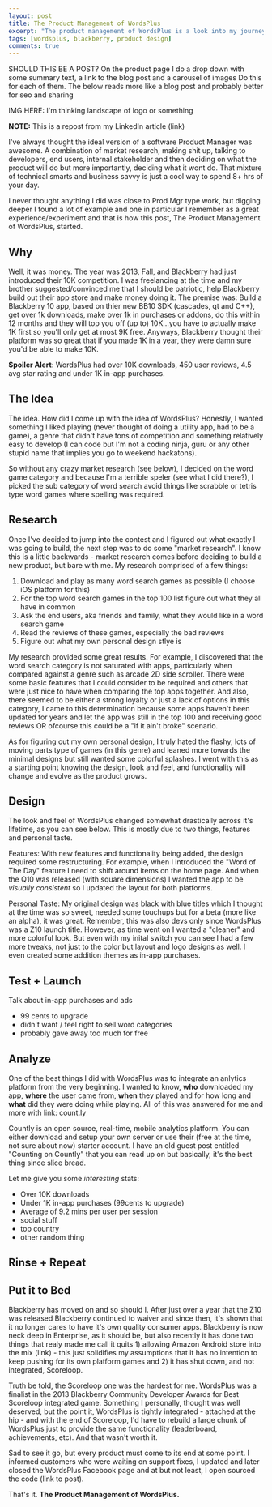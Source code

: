 ```yaml
---
layout: post
title: The Product Management of WordsPlus
excerpt: "The product management of WordsPlus is a look into my journey of Product Management as an indie app developer"
tags: [wordsplus, blackberry, product design]
comments: true
---
```


SHOULD THIS BE A POST?
On the product page I do a drop down with some summary text, a link to the blog post and a carousel of images
Do this for each of them. The below reads more like a blog post and probably better for seo and sharing

IMG HERE: I'm thinking landscape of logo or something

**NOTE:** This is a repost from my LinkedIn article (link)

I've always thought the ideal version of a software Product Manager was awesome. A combination of market research, making shit up, talking to developers, end users, internal stakeholder and then deciding on what the product will do but more importantly, deciding what it wont do. That mixture of technical smarts and business savvy is just a cool way to spend 8+ hrs of your day. 

I never thought anything I did was close to Prod Mgr type work, but digging deeper I found a lot of example and one in particular I remember as a great experience/experiment and that is how this post, The Product Management of WordsPlus, started.

## Why
Well, it was money. The year was 2013, Fall, and Blackberry had just introduced their 10K competition. I was freelancing at the time and my brother suggested/convinced me that I should be patriotic, help Blackberry build out their app store and make money doing it. The premise was: Build a Blackberry 10 app, based on thier new BB10 SDK (cascades, qt and C++), get over 1k downloads, make over 1k in purchases or addons, do this within 12 months and they will top you off (up to) 10K...you have to actually make 1K first so you'll only get at most 9K free. Anyways, Blackberry thought their platform was so great that if you made 1K in a year, they were damn sure you'd be able to make 10K. 

**Spoiler Alert**: WordsPlus had over 10K downloads, 450 user reviews, 4.5 avg star rating and under 1K in-app purchases.

## The Idea
The idea. How did I come up with the idea of WordsPlus? Honestly, I wanted something I liked playing (never thought of doing a utility app, had to be a game), a genre that didn't have tons of competition and something relatively easy to develop (I can code but I'm not a coding ninja, guru or any other stupid name that implies you go to weekend hackatons).

So without any crazy market research (see below), I decided on the word game category and because I'm a terrible speler (see what I did there?), I picked the sub category of word search avoid things like scrabble or tetris type word games where spelling was required.


## Research
Once I've decided to jump into the contest and I figured out what exactly I was going to build, the next step was to do some "market research". I know this is a little backwards - market research comes before deciding to build a new product, but bare with me. My research comprised of a few things: 

1. Download and play as many word search games as possible (I choose iOS platform for this)
2. For the top word search games in the top 100 list figure out what they all have in common
3. Ask the end users, aka friends and family, what they would like in a word search game
4. Read the reviews of these games, especially the bad reviews
5. Figure out what my own personal design stlye is

My research provided some great results. For example, I discovered that the word search category is not saturated with apps, particularly when compared against a genre such as arcade 2D side scroller. There were some basic features that I could consider to be required and others that were just nice to have when comparing the top apps together. And also, there seemed to be either a strong loyalty or just a lack of options in this category, I came to this determination because some apps haven't been updated for years and let the app was still in the top 100 and receiving good reviews OR ofcourse this could be a "if it ain't broke" scenario.

As for figuring out my own personal design, I truly hated the flashy, lots of moving parts type of games (in this genre) and leaned more towards the minimal designs but still wanted some colorful splashes. I went with this as a starting point knowing the design, look and feel, and functionality will change and evolve as the product grows.


## Design
The look and feel of WordsPlus changed somewhat drastically across it's lifetime, as you can see below. This is mostly due to two things, features and personal taste. 

Features: With new features and functionality being added, the design required some restructuring. For example, when I introduced the "Word of The Day" feature I need to shift around items on the home page. And when the Q10 was released (with square dimensions) I wanted the app to be *visually consistent* so I updated the layout for both platforms.

Personal Taste: My original design was black with blue titles which I thought at the time was so sweet, needed some touchups but for a beta (more like an alpha), it was great. Remember, this was also devs only since WordsPlus was a Z10 launch title. However, as time went on I wanted a "cleaner" and more colorful look. But even with my inital switch you can see I had a few more tweaks, not just to the color but layout and logo designs as well. I even created some addition themes as in-app purchases.

## Test + Launch

Talk about in-app purchases and ads
- 99 cents to upgrade
- didn't want / feel right to sell word categories
- probably gave away too much for free

## Analyze

One of the best things I did with WordsPlus was to integrate an anlytics platform from the very beginning. I wanted to know, **who** downloaded my app, **where** the user came from, **when** they played and for how long and **what** did they were doing while playing. All of this was answered for me and more with link: count.ly

Countly is an open source, real-time, mobile analytics platform. You can either download and setup your own server or use their (free at the time, not sure about now) starter account. I have an old guest post entitled "Counting on Countly" that you can read up on but basically, it's the best thing since slice bread.

Let me give you some *interesting* stats:

- Over 10K downloads
- Under 1K in-app purchases (99cents to upgrade)
- Average of 9.2 mins per user per session
- social stuff
- top country
- other random thing

## Rinse + Repeat


## Put it to Bed

Blackberry has moved on and so should I. After just over a year that the Z10 was released Blackberry continued to waiver and since then, it's shown that it no longer cares to have it's own quality consumer apps. Blackberry is now neck deep in Enterprise, as it should be, but also recently it has done two things that realy made me call it quits 1) allowing Amazon Android store into the mix (link) - this just solidifies my assumptions that it has no intention to keep pushing for its own platform games and 2) it has shut down, and not integrated, Scoreloop. 

Truth be told, the Scoreloop one was the hardest for me. WordsPlus was a finalist in the 2013 Blackberry Community Developer Awards for Best Scoreloop integrated game. Something I personally, thought was well deserved, but the point it, WordsPlus is tightly integrated - attached at the hip - and with the end of Scoreloop, I'd have to rebuild a large chunk of WordsPlus just to provide the same functionality (leaderboard, achievements, etc). And that wasn't worth it. 

Sad to see it go, but every product must come to its end at some point. I informed customers who were waiting on support fixes, I updated and later closed the WordsPlus Facebook page and at but not least, I open sourced the code (link to post).

That's it. **The Product Management of WordsPlus.**